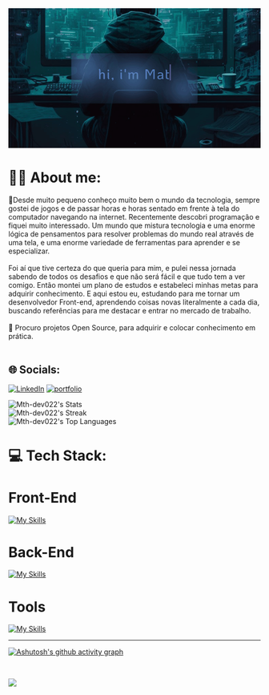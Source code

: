 <img src="assets/Animação.gif">

# 👨‍💻 About me:
🔭Desde muito pequeno conheço muito bem o mundo da tecnologia, sempre gostei de jogos e de passar horas e horas sentado em frente à tela do computador navegando na internet.
Recentemente descobri programação e fiquei muito interessado. Um mundo que mistura tecnologia e uma enorme lógica de pensamentos para resolver problemas do mundo real através de uma tela, e uma enorme variedade de ferramentas para aprender e se especializar.<br><br> Foi aí que tive certeza do que queria para mim, e pulei nessa jornada sabendo de todos os desafios e que não será fácil e que tudo tem a ver comigo. Então montei um plano de estudos e estabeleci minhas metas para adquirir conhecimento.
E aqui estou eu, estudando para me tornar um desenvolvedor Front-end, aprendendo coisas novas literalmente a cada dia, buscando referências para me destacar e entrar no mercado de trabalho.<br><br>👯 Procuro projetos Open Source, para adquirir e colocar conhecimento em prática.<br><br>

## 🌐 Socials:
 [![LinkedIn](https://img.shields.io/badge/linkedin-%230077B5.svg?style=for-the-badge&logo=linkedin&logoColor=white)](https://www.linkedin.com/in/matheus-souza-87336723a/)
 [![portfolio](https://img.shields.io/badge/my_portfolio-000?style=for-the-badge&logo=ko-fi&logoColor=white)](https://portifolio-lime-chi.vercel.app/)


![Mth-dev022's Stats](https://github-readme-stats.vercel.app/api?username=Mth-dev022&theme=blueberry&show_icons=true&hide_border=true&count_private=true)<br/>
![Mth-dev022's Streak](https://github-readme-streak-stats.herokuapp.com/?user=Mth-dev022&theme=blueberry&hide_border=true)<br/>
![Mth-dev022's Top Languages](https://github-readme-stats.vercel.app/api/top-langs/?username=Mth-dev022&theme=blueberry&show_icons=true&hide_border=true&layout=compact)


# 💻 Tech Stack:

<h1>Front-End</h1>

[![My Skills](https://skillicons.dev/icons?i=js,react,typescript,redux,jest,cypress,bootstrap,sass,styled-components-react-router-dom )](https://skillicons.dev)

<h1>Back-End</h1>

[![My Skills](https://skillicons.dev/icons?i=nodejs,express,docker,mysql,mongodb)](https://skillicons.dev)

 <h1>Tools</h1>
 
[![My Skills](https://skillicons.dev/icons?i=git,npm,webpack,vercel,vite)](https://skillicons.dev)

---

[![Ashutosh's github activity graph](https://github-readme-activity-graph.vercel.app/graph?username=Mth-dev022&bg_color=0c0f18&color=4b71ac&line=087a7c&point=ffffff&area=true&hide_border=true)](https://github.com/ashutosh00710/github-readme-activity-graph)

<br>

[![](https://visitcount.itsvg.in/api?id=Mth-dev022&icon=0&color=0)](https://visitcount.itsvg.in)

